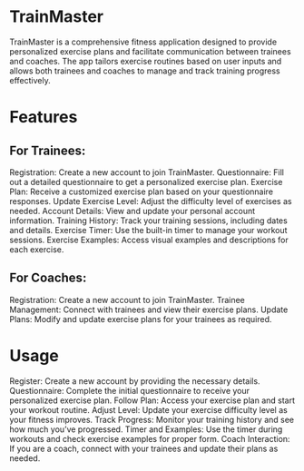 # TrainMaster 
TrainMaster is a comprehensive fitness application designed to provide personalized exercise plans and facilitate communication between trainees and coaches. The app tailors exercise routines based on user inputs and allows both trainees and coaches to manage and track training progress effectively.

# Features
## For Trainees:
Registration: Create a new account to join TrainMaster.
Questionnaire: Fill out a detailed questionnaire to get a personalized exercise plan.
Exercise Plan: Receive a customized exercise plan based on your questionnaire responses.
Update Exercise Level: Adjust the difficulty level of exercises as needed.
Account Details: View and update your personal account information.
Training History: Track your training sessions, including dates and details.
Exercise Timer: Use the built-in timer to manage your workout sessions.
Exercise Examples: Access visual examples and descriptions for each exercise.
## For Coaches:
Registration: Create a new account to join TrainMaster.
Trainee Management: Connect with trainees and view their exercise plans.
Update Plans: Modify and update exercise plans for your trainees as required.
# Usage
Register: Create a new account by providing the necessary details.
Questionnaire: Complete the initial questionnaire to receive your personalized exercise plan.
Follow Plan: Access your exercise plan and start your workout routine.
Adjust Level: Update your exercise difficulty level as your fitness improves.
Track Progress: Monitor your training history and see how much you’ve progressed.
Timer and Examples: Use the timer during workouts and check exercise examples for proper form.
Coach Interaction: If you are a coach, connect with your trainees and update their plans as needed.
